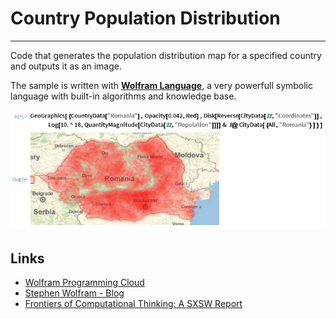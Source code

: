 # Country Population Distribution
---
Code that generates the population distribution map for a specified country and outputs it as an image.

The sample is written with **[Wolfram Language](http://www.wolfram.com/language)**, a very powerfull symbolic language with built-in algorithms and knowledge base.

![Alt text](https://github.com/orosandrei/Country-Population-Distribution/raw/master/Screenshot.png?raw=true "Wolfram Language - Population Distribution of a Country")


## Links

 * [Wolfram Programming Cloud](http://www.wolfram.com/programming-cloud)
 * [Stephen Wolfram - Blog](http://blog.stephenwolfram.com) 
 * [Frontiers of Computational Thinking: A SXSW Report](http://blog.stephenwolfram.com/2015/03/frontiers-of-computational-thinking-a-sxsw-report) 
